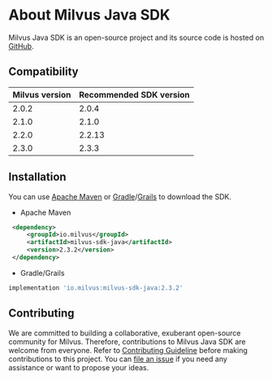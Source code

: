 # About Milvus Java SDK

Milvus Java SDK is an open-source project and its source code is hosted on [GitHub](https://github.com/milvus-io/milvus-sdk-java).

## Compatibility

| Milvus version | Recommended SDK version |
| -------------- | ----------------------- |
| 2.0.2          | 2.0.4                   |
| 2.1.0          | 2.1.0                   |
| 2.2.0          | 2.2.13                   |
| 2.3.0          | 2.3.3                   |

## Installation

You can use [Apache Maven](https://maven.apache.org/install.html) or [Gradle](https://gradle.org/install/)/[Grails](https://grails.org/download.html) to download the SDK.

- Apache Maven

```xml
 <dependency>
     <groupId>io.milvus</groupId>
     <artifactId>milvus-sdk-java</artifactId>
     <version>2.3.2</version>
 </dependency>
```

- Gradle/Grails

```bash
implementation 'io.milvus:milvus-sdk-java:2.3.2'
```

## Contributing

We are committed to building a collaborative, exuberant open-source community for Milvus. Therefore, contributions to Milvus Java SDK are welcome from everyone. Refer to [Contributing Guideline](https://github.com/milvus-io/milvus-sdk-java/blob/master/CONTRIBUTING.md) before making contributions to this project. You can [file an issue](https://github.com/milvus-io/milvus-sdk-java/issues/new) if you need any assistance or want to propose your ideas.

